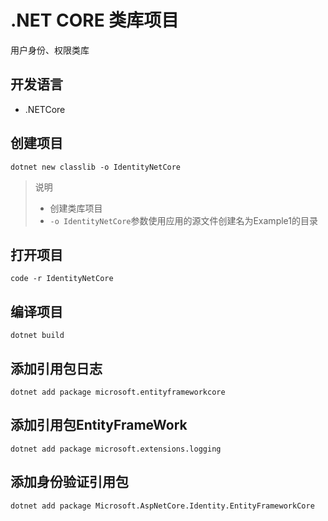 # .NET CORE 类库项目

用户身份、权限类库

## 开发语言

* .NETCore

## 创建项目

``` NET Core CLI
dotnet new classlib -o IdentityNetCore
```

> 说明
>
> * 创建类库项目
> * `-o IdentityNetCore`参数使用应用的源文件创建名为Example1的目录

## 打开项目

``` NET Core CLI
code -r IdentityNetCore
```

## 编译项目

``` NET Core CLI
dotnet build
```

## 添加引用包日志

```NET CLI
dotnet add package microsoft.entityframeworkcore
```

## 添加引用包EntityFrameWork

```NET CLI
dotnet add package microsoft.extensions.logging
```

## 添加身份验证引用包

```NET CLI
dotnet add package Microsoft.AspNetCore.Identity.EntityFrameworkCore
```